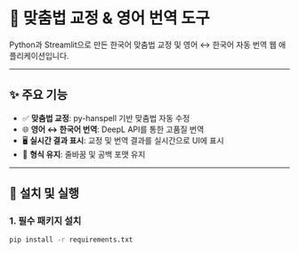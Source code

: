 # 📝 맞춤법 교정 & 영어 번역 도구

Python과 Streamlit으로 만든 한국어 맞춤법 교정 및 영어 ↔ 한국어 자동 번역 웹 애플리케이션입니다.

---

## ✨ 주요 기능

- ✅ **맞춤법 교정**: py-hanspell 기반 맞춤법 자동 수정
- 🌐 **영어 ↔ 한국어 번역**: DeepL API를 통한 고품질 번역
- 🖥️ **실시간 결과 표시**: 교정 및 번역 결과를 실시간으로 UI에 표시
- 📐 **형식 유지**: 줄바꿈 및 공백 포맷 유지

---

## 🧰 설치 및 실행

### 1. 필수 패키지 설치

```bash
pip install -r requirements.txt
